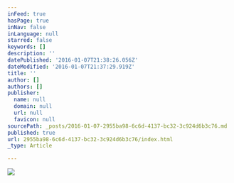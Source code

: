 ```yaml
---
inFeed: true
hasPage: true
inNav: false
inLanguage: null
starred: false
keywords: []
description: ''
datePublished: '2016-01-07T21:38:26.056Z'
dateModified: '2016-01-07T21:37:29.919Z'
title: ''
author: []
authors: []
publisher:
  name: null
  domain: null
  url: null
  favicon: null
sourcePath: _posts/2016-01-07-2955ba98-6c6d-4137-bc32-3c924d6b3c76.md
published: true
url: 2955ba98-6c6d-4137-bc32-3c924d6b3c76/index.html
_type: Article

---
```

![](https://the-grid-user-content.s3-us-west-2.amazonaws.com/5bc15512-fed4-4235-aa4d-301b832a51e1.png)